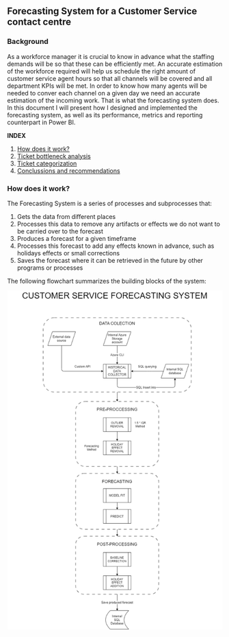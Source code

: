 ## Forecasting System for a Customer Service contact centre

### Background

As a workforce manager it is crucial to know in advance what the staffing demands will be so that these can be efficiently met. An accurate estimation of the workforce required will help us schedule the right amount of customer service agent hours so that all channels will be covered and all department KPIs will be met. In order to know how many agents will be needed to conver each channel on a given day we need an accurate estimation of the incoming work. That is what the forecasting system does. In this document I will present how I designed and implemented the forecasting system, as well as its performance, metrics and reporting counterpart in Power BI.

**INDEX**
1. [How does it work?](#how-does-it-work?)
2. [Ticket bottleneck analysis](#ticket-bottleneck-analysis)
3. [Ticket categorization](#ticket-categorization)
4. [Conclussions and recommendations](#conclussions-and-recommendations)


### How does it work?

The Forecasting System is a series of processes and subprocesses that:
1. Gets the data from different places
2. Processes this data to remove any artifacts or effects we do not want to be carried over to the forecast
3. Produces a forecast for a given timeframe
4. Processes this forecast to add any effects known in advance, such as holidays effects or small corrections
5. Saves the forecast where it can be retrieved in the future by other programs or processes

The following flowchart summarizes the building blocks of the system:

![Flowchart](https://raw.githubusercontent.com/Leonardojul/Forecasting-System/main/FC_System.png)
